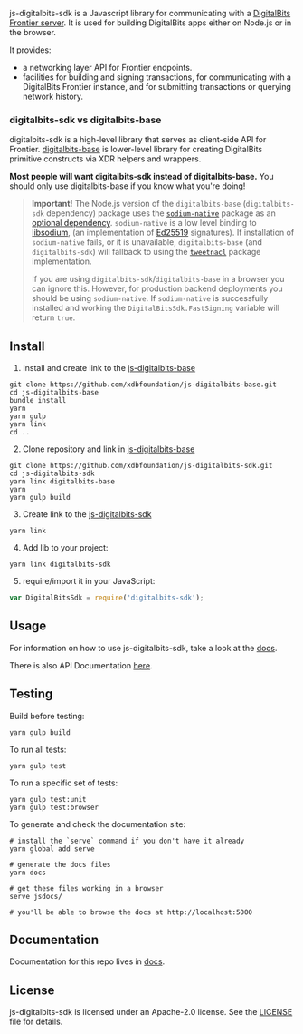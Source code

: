 js-digitalbits-sdk is a Javascript library for communicating with a
[DigitalBits Frontier server](https://github.com/xdbfoundation/go/tree/master/services/frontier).
It is used for building DigitalBits apps either on Node.js or in the browser.

It provides:

- a networking layer API for Frontier endpoints.
- facilities for building and signing transactions, for communicating with a
  DigitalBits Frontier instance, and for submitting transactions or querying network
  history.

### digitalbits-sdk vs digitalbits-base

digitalbits-sdk is a high-level library that serves as client-side API for Frontier.
[digitalbits-base](https://github.com/xdbfoundation/js-digitalbits-base) is lower-level
library for creating DigitalBits primitive constructs via XDR helpers and wrappers.

**Most people will want digitalbits-sdk instead of digitalbits-base.** You should only
use digitalbits-base if you know what you're doing!


> **Important!** The Node.js version of the `digitalbits-base` (`digitalbits-sdk` dependency) package
> uses the [`sodium-native`](https://www.npmjs.com/package/sodium-native) package as
> an [optional dependency](https://docs.npmjs.com/files/package.json#optionaldependencies). `sodium-native` is
> a low level binding to [libsodium](https://github.com/jedisct1/libsodium),
> (an implementation of [Ed25519](https://ed25519.cr.yp.to/) signatures).
> If installation of `sodium-native` fails, or it is unavailable, `digitalbits-base` (and `digitalbits-sdk`) will
> fallback to using the [`tweetnacl`](https://www.npmjs.com/package/tweetnacl) package implementation.
>
> If you are using `digitalbits-sdk`/`digitalbits-base` in a browser you can ignore
> this. However, for production backend deployments you should be
> using `sodium-native`. If `sodium-native` is successfully installed and working the
> `DigitalBitsSdk.FastSigning` variable will return `true`.


## Install

1. Install and create link to the [js-digitalbits-base](https://github.com/xdbfoundation/js-digitalbits-base)

```shell
git clone https://github.com/xdbfoundation/js-digitalbits-base.git
cd js-digitalbits-base
bundle install
yarn
yarn gulp
yarn link
cd ..
```

2. Clone repository and link in [js-digitalbits-base](https://github.com/xdbfoundation/js-digitalbits-base)

```shell
git clone https://github.com/xdbfoundation/js-digitalbits-sdk.git
cd js-digitalbits-sdk
yarn link digitalbits-base
yarn
yarn gulp build
```

3. Create link to the [js-digitalbits-sdk](https://github.com/xdbfoundation/js-digitalbits-sdk)

```shell
yarn link
```

4. Add lib to your project:

```shell
yarn link digitalbits-sdk
```

5. require/import it in your JavaScript:

```js
var DigitalBitsSdk = require('digitalbits-sdk');
```

## Usage

For information on how to use js-digitalbits-sdk, take a look at the
[docs](./docs/reference/readme.md).

There is also API Documentation
[here](https://github.com/xdbfoundation/go/tree/master/services/frontier/internal/docs/reference).

## Testing
Build before testing:

```shell
yarn gulp build
```

To run all tests:

```shell
yarn gulp test
```

To run a specific set of tests:

```shell
yarn gulp test:unit
yarn gulp test:browser
```

To generate and check the documentation site:

```shell
# install the `serve` command if you don't have it already
yarn global add serve

# generate the docs files
yarn docs

# get these files working in a browser
serve jsdocs/

# you'll be able to browse the docs at http://localhost:5000
```

## Documentation

Documentation for this repo lives in
[docs](./docs/reference/readme.md).


## License

js-digitalbits-sdk is licensed under an Apache-2.0 license. See the
[LICENSE](https://github.com/xdbfoundation/js-digitalbits-sdk/blob/master/LICENSE) file
for details.
